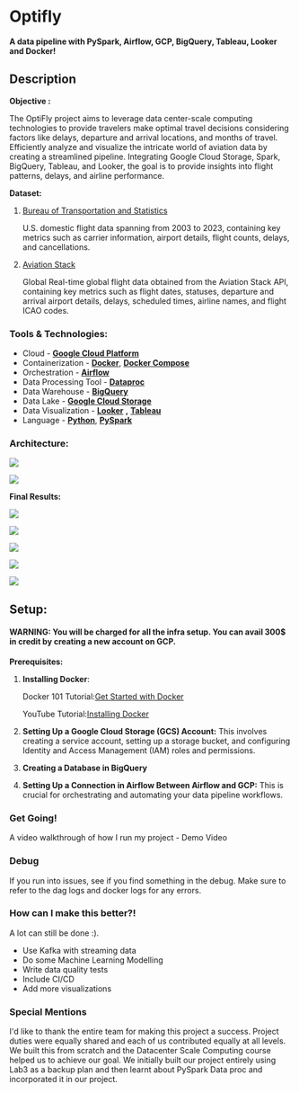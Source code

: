 #
# **Optifly**

**A data pipeline with PySpark, Airflow, GCP, BigQuery, Tableau, Looker and Docker!**

## **Description**

**Objective :**

The OptiFly project aims to leverage data center-scale computing technologies to provide travelers make optimal travel decisions considering factors like delays, departure and arrival locations, and months of travel. Efficiently analyze and visualize the intricate world of aviation data by creating a streamlined pipeline. Integrating Google Cloud Storage, Spark, BigQuery, Tableau, and Looker, the goal is to provide insights into flight patterns, delays, and airline performance.

**Dataset:**

1. [Bureau of Transportation and Statistics](https://www.bts.gov/topics/airlines-and-airports/quick-links-popular-air-carrier-statistics)

    U.S. domestic flight data spanning from 2003 to 2023, containing key metrics such as carrier information, airport details, flight counts, delays, and cancellations.

2. [Aviation Stack](https://aviationstack.com/documentation)

    Global Real-time global flight data obtained from the Aviation Stack API, containing key metrics such as flight dates, statuses, departure and arrival airport details, delays, scheduled times, airline names, and flight ICAO codes.

### **Tools & Technologies:**

- Cloud - [**Google Cloud Platform**](https://cloud.google.com/)
- Containerization - [**Docker**](https://www.docker.com/), [**Docker Compose**](https://docs.docker.com/compose/)
- Orchestration - [**Airflow**](https://airflow.apache.org/)
- Data Processing Tool - [**Dataproc**](https://cloud.google.com/dataproc?hl=en)
- Data Warehouse - [**BigQuery**](https://cloud.google.com/bigquery?hl=en)
- Data Lake - [**Google Cloud Storage**](https://cloud.google.com/storage?hl=en)
- Data Visualization - [**Looker**](https://cloud.google.com/looker?hl=en) **,** [**Tableau**](https://www.tableau.com)
- Language - [**Python**](https://www.python.org/), [**PySpark**](https://spark.apache.org/docs/latest/api/python/index.html)



### **Architecture:**

![](RackMultipart20231220-1-j1oz30_html_7e68c0081a8e746.png)

![](RackMultipart20231220-1-j1oz30_html_477cb1b5c0ef5d91.png)

**Final Results:**

![](RackMultipart20231220-1-j1oz30_html_2dc26fc420999837.png)

![](RackMultipart20231220-1-j1oz30_html_b81b7d6d50fc99cb.png)

![](RackMultipart20231220-1-j1oz30_html_eccbbaf97d924d1f.png)

![](RackMultipart20231220-1-j1oz30_html_b6e833761c8e5402.png)

![](RackMultipart20231220-1-j1oz30_html_c4dba7d29af1da73.png)

##


## **Setup:**

#### **WARNING: You will be charged for all the infra setup. You can avail 300$ in credit by creating a new account on GCP.**

**Prerequisites:**

1. **Installing Docker**:

    Docker 101 Tutorial:[Get Started with Docker](https://www.docker.com/101-tutorial)

    YouTube Tutorial:[Installing Docker](https://www.youtube.com/watch?v=8Ev1aXl7TGY)

1. **Setting Up a Google Cloud Storage (GCS) Account:** This involves creating a service account, setting up a storage bucket, and configuring Identity and Access Management (IAM) roles and permissions.
2. **Creating a Database in BigQuery**
3. **Setting Up a Connection in Airflow Between Airflow and GCP:** This is crucial for orchestrating and automating your data pipeline workflows.

### **Get Going!**

   A video walkthrough of how I run my project - Demo Video

### **Debug**

  If you run into issues, see if you find something in the debug. Make sure to refer to the dag logs and docker logs for any errors.

### **How can I make this better?!**

  A lot can still be done :).

- Use Kafka with streaming data
- Do some Machine Learning Modelling
- Write data quality tests
- Include CI/CD
- Add more visualizations

### **Special Mentions**

  I'd like to thank the entire team for making this project a success. Project duties were equally shared and each of us contributed equally at all levels. We built this from scratch and the Datacenter Scale Computing course helped us to achieve our goal. We initially built our project entirely using Lab3 as a backup plan and then learnt about PySpark Data proc and incorporated it in our project.
